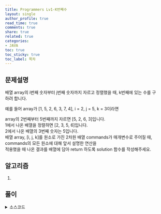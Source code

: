 ```yaml
---
title: Programmers Lv1-K번째수
layout: single
author_profile: true
read_time: true
comments: true
share: true
related: true
categories:
- JAVA
toc: true
toc_sticky: true
toc_label: 목차
---
```


## 문제설명
배열 array의 i번째 숫자부터 j번째 숫자까지 자르고 정렬했을 때, k번째에 있는 수를 구하려 합니다.<br>

예를 들어 array가 [1, 5, 2, 6, 3, 7, 4], i = 2, j = 5, k = 3이라면<br>

array의 2번째부터 5번째까지 자르면 [5, 2, 6, 3]입니다.<br>
1에서 나온 배열을 정렬하면 [2, 3, 5, 6]입니다.<br>
2에서 나온 배열의 3번째 숫자는 5입니다.<br>
배열 array, [i, j, k]를 원소로 가진 2차원 배열 commands가 매개변수로 주어질 때, commands의 모든 원소에 대해 앞서 설명한 연산을<br> 
적용했을 때 나온 결과를 배열에 담아 return 하도록 solution 함수를 작성해주세요.<br>


## 알고리즘
1. 


## 풀이

<details>
<summary>소스코드</summary>
<div markdown="1">

```java
import java.util.Scanner;

public class Main {
    public static void main(String[] args) {
        Scanner sc = new Scanner(System.in);
        
        int h = sc.nextInt();
        int m = sc.nextInt();
        
        if(m < 45) {
            h--;
            m = 60 - (45 - m);
            if(h < 0) {
                 h = 23;
            }
            System.out.println(h + " " + m);
        }else {
            System.out.println(h + " " + (m - 45));
        }
    }
}
```
</div>
</details>

